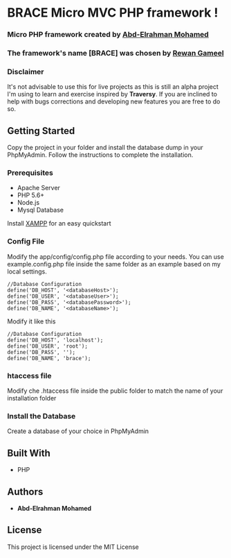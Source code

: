 # BRACE Micro MVC PHP framework !

### Micro PHP framework created by [Abd-Elrahman Mohamed](https://www.linkedin.com/in/rahmanii/) 


### The framework's name [BRACE] was chosen by [ Rewan Gameel ](https://www.linkedin.com/in/rewan-gameel-022459179/)




### Disclaimer

It's not advisable to use this for live projects as this is still an alpha project I'm using to learn and exercise inspired by **Traversy**.
If you are inclined to help with bugs corrections and developing new features you are free to do so.

## Getting Started

Copy the project in your folder and install the database dump in your PhpMyAdmin.
Follow the instructions to complete the installation.

### Prerequisites

* Apache Server
* PHP 5.6+
* Node.js
* Mysql Database


Install [XAMPP](https://www.apachefriends.org/it/index.html) for an easy quickstart


### Config File

Modify the app/config/config.php file according to your needs. You can use example.config.php file inside the same folder as an example based on my local settings.

```
//Database Configuration
define('DB_HOST', '<databaseHost>');
define('DB_USER', '<databaseUser>');
define('DB_PASS', '<databasePassword>');
define('DB_NAME', '<databaseName>');
```

Modify it like this

```
//Database Configuration
define('DB_HOST', 'localhost');
define('DB_USER', 'root');
define('DB_PASS', '');
define('DB_NAME', 'brace');
```

### htaccess file

Modify che .htaccess file inside the public folder to match the name of your installation folder

### Install the Database

Create a database of your choice in PhpMyAdmin 


## Built With

* PHP



## Authors

* **Abd-Elrahman Mohamed** 


## License

This project is licensed under the MIT License

